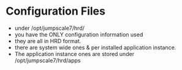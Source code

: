 Configuration Files
===================

* under /opt/jumpscale7/hrd/
* you have the ONLY configuration information used
* they are all in HRD format.
* there are system wide ones & per installed application instance.
* The application instance ones are stored under /opt/jumpscale7/hrd/apps

